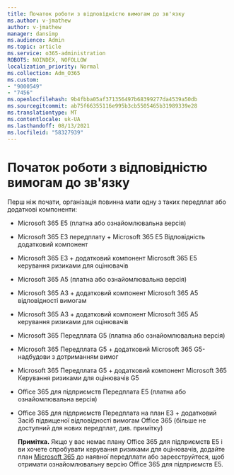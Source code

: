 ```yaml
---
title: Початок роботи з відповідністю вимогам до зв'язку
ms.author: v-jmathew
author: v-jmathew
manager: dansimp
ms.audience: Admin
ms.topic: article
ms.service: o365-administration
ROBOTS: NOINDEX, NOFOLLOW
localization_priority: Normal
ms.collection: Adm_O365
ms.custom:
- "9000549"
- "7456"
ms.openlocfilehash: 9b4fbba05af371356497b68399277da4539a50db
ms.sourcegitcommit: ab75f66355116e995b3cb5505465b31989339e28
ms.translationtype: MT
ms.contentlocale: uk-UA
ms.lasthandoff: 08/13/2021
ms.locfileid: "58327939"
---
```

# <a name="get-started-with-communication-compliance"></a>Початок роботи з відповідністю вимогам до зв'язку

Перш ніж почати, організація повинна мати одну з таких передплат або додаткові компоненти:

* Microsoft 365 E5 (платна або ознайомлювальна версія)
* Microsoft 365 E3 передплату + Microsoft 365 E5 Відповідність додатковий компонент
* Microsoft 365 E3 + додатковий компонент Microsoft 365 E5 керування ризиками для оцінювачів
* Microsoft 365 A5 (платна або ознайомлювальна версія)
* Microsoft 365 A3 + додатковий компонент Microsoft 365 A5 відповідності вимогам
* Microsoft 365 A3 + додатковий компонент Microsoft 365 A5 керування ризиками для оцінювачів
* Microsoft 365 Передплата G5 (платна або ознайомлювальна версія)
* Microsoft 365 Передплата G5 + додатковий Microsoft 365 G5-надбудови з дотриманням вимог
* Microsoft 365 Передплата G5 + додатковий компонент Microsoft 365 Керування ризиками для оцінювачів G5
* Office 365 для підприємств Передплата E5 (платна або ознайомлювальна версія)
* Office 365 для підприємств Передплата на план E3 + додатковий Засіб підвищеної відповідності вимогам Office 365 (більше не доступний для нових передплат, див. примітку)

    **Примітка.** Якщо у вас немає плану Office 365 для підприємств E5 і ви хочете спробувати керування ризиками для оцінювачів, додайте план [Microsoft 365](https://go.microsoft.com/fwlink/?linkid=2130508) до наявної передплати або зареєструйтеся, щоб отримати ознайомлювальну версію Office 365 для підприємств E5.
